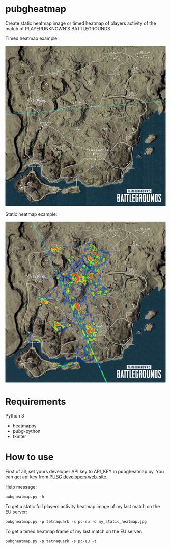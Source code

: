 # pubgheatmap

Create static heatmap image or timed heatmap of players activity of the match of PLAYERUNKNOWN'S BATTLEGROUNDS.

Timed heatmap example:

![PUBG activity timed-heatmap](/data/pubgheatmap_example_timedheatmap.gif)

Static heatmap example:

![PUBG activity static-heatmap](/data/pubgheatmap_example_staticheatmap.jpg)

# Requirements

Python 3

- heatmappy
- pubg-python
- tkinter

# How to use

First of all, set yours developer API key to API_KEY in pubgheatmap.py. You can get api key from [PUBG developers web-site](https://developer.playbattlegrounds.com).

Help message:
```
pubgheatmap.py -h
```

To get a static full players activity heatmap image of my last match on the EU server:
```
pubgheatmap.py -p tetraquark -s pc-eu -o my_static_heatmap.jpg
```

To get a timed heatmap frame of my last match on the EU server:
```
pubgheatmap.py -p tetraquark -s pc-eu -t
```